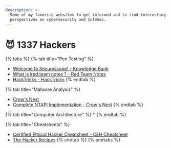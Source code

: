 ```yaml
---
description: >-
  Some of my favorite websites to get informed and to find interesting
  perspectives on cybersecurity and InfoSec.
---
```


# 😈 1337 Hackers

{% tabs %}
{% tab title="Pen Testing" %}
* &#x20;[Welcome to Securescape! - Knowledge Bank](https://blog.securescape.cc/about-us/welcome-to-securescape)
* [What is ired.team notes ? - Red Team Notes](https://www.ired.team/)
* [HackTricks - HackTricks](https://book.hacktricks.xyz/welcome/readme)
{% endtab %}

{% tab title="Malware Analysis" %}
* [Crow's Nest](https://www.crow.rip/)
* [Complete NTAPI Implementation - Crow's Nest](https://www.crow.rip/crows-nest/malware-development/process-injection/ntapi-injection/complete-ntapi-implementation)
{% endtab %}

{% tab title="Computer Architecture" %}
*
{% endtab %}

{% tab title="Cheatsheets" %}
* [Certified Ethical Hacker Cheatsheet - CEH Cheatsheet](https://ceh.securescape.cc/)
* [The Hacker Recipes](https://www.thehacker.recipes/)
{% endtab %}
{% endtabs %}

